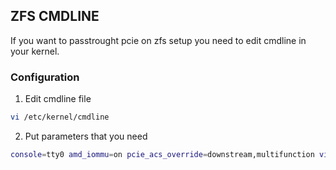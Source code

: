 <!-- ABOUT THE PROJECT -->
## ZFS CMDLINE

If you want to passtrought pcie on zfs setup you need to edit cmdline in your kernel.

### Configuration

1. Edit cmdline file
```sh
vi /etc/kernel/cmdline
```
2. Put parameters that you need
```sh
console=tty0 amd_iommu=on pcie_acs_override=downstream,multifunction video=vesafb:off,efifb:off video=efifb:off pci=noaer
```
